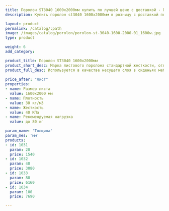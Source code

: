 ```yaml
---
title: Поролон ST3040 1600х2000мм купить по лучшей цене с доставкой - Поролоныч
description: Купить поролон st3040 1600х2000мм в розницу с доставкой по Москве в интернет-магазине Поролоныча.

layout: product
permalink: /catalog/:path
image: /images/catalog/porolon/porolon-st-3040-1600-2000-01_1600w.jpg
type: product

weight: 6
add_category: 

product_title: Поролон ST3040 1600х2000мм
product_short_desc: Марка листового поролона стандартной жесткости, отличается превосходной эластичностью и восстанавливаемостью.
product_full_desc: Используется в качестве несущего слоя в сиденьях мебели и матрасах. Формообразующий элемент для матрасов и всех частей диванов. Поролон ST3040 отличается превосходной эластичностью и восстанавливаемостью.
        
price_after: "лист"
properties:
- name: Размер листа
  value: 1600х2000 мм
- name: Плотность
  value: 30 кг/м3
- name: Жесткость
  value: 40 КПа
- name: Рекомендуемая нагрузка
  value: до 80 кг

param_name: 'Толщина'
param_mes: 'мм'
products:
- id: 1031
  param: 20
  price: 1540
- id: 1032
  param: 40
  price: 3080
- id: 1033
  param: 80
  price: 6160
- id: 1034
  param: 100
  price: 7690

---
```

